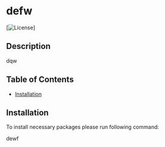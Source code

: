 # defw
[![License](https://img.shields.io/badge/License-MIT-blue.svg)]

## Description

dqw

## Table of Contents

* [Installation](#installation)

## Installation

To install necessary packages please run following command:

dewf

